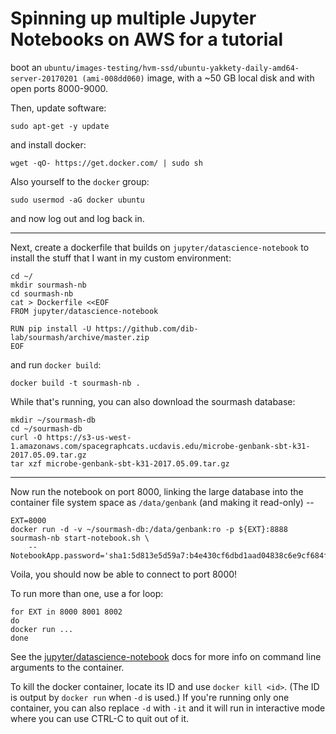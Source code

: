 # Spinning up multiple Jupyter Notebooks on AWS for a tutorial

boot an `ubuntu/images-testing/hvm-ssd/ubuntu-yakkety-daily-amd64-server-20170201 (ami-008dd060)` image, with a ~50 GB local disk and with open ports 8000-9000.

Then, update software:

```
sudo apt-get -y update
```

and install docker:

```
wget -qO- https://get.docker.com/ | sudo sh
```

Also yourself to the `docker` group:

```
sudo usermod -aG docker ubuntu
```

and now log out and log back in.

----

Next, create a dockerfile that builds on `jupyter/datascience-notebook` to install the stuff that I want in my custom environment:

```
cd ~/
mkdir sourmash-nb
cd sourmash-nb
cat > Dockerfile <<EOF
FROM jupyter/datascience-notebook

RUN pip install -U https://github.com/dib-lab/sourmash/archive/master.zip
EOF
```

and run `docker build`:

```
docker build -t sourmash-nb .
```

While that's running, you can also download the sourmash database:

```
mkdir ~/sourmash-db
cd ~/sourmash-db
curl -O https://s3-us-west-1.amazonaws.com/spacegraphcats.ucdavis.edu/microbe-genbank-sbt-k31-2017.05.09.tar.gz
tar xzf microbe-genbank-sbt-k31-2017.05.09.tar.gz
```

----

Now run the notebook on port 8000, linking the large database into the container file system space as `/data/genbank` (and making it read-only) --
```
EXT=8000
docker run -d -v ~/sourmash-db:/data/genbank:ro -p ${EXT}:8888 sourmash-nb start-notebook.sh \
    --NotebookApp.password='sha1:5d813e5d59a7:b4e430cf6dbd1aad04838c6e9cf684f4d76e245c'
```

Voila, you should now be able to connect to port 8000!

To run more than one, use a for loop:

```
for EXT in 8000 8001 8002
do
docker run ...
done
```

See the [jupyter/datascience-notebook](https://hub.docker.com/r/jupyter/datascience-notebook/) docs for more info on command line arguments to the container.

To kill the docker container, locate its ID and use `docker kill <id>`.  (The ID is output by `docker run` when `-d` is used.) If you're running only one container, you can also replace `-d` with `-it` and it will run in interactive mode where you can use CTRL-C to quit out of it.
